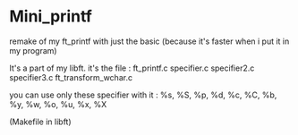 # Mini_printf
remake of my ft_printf with just the basic (because it's faster when i put it in my program) 

It's a part of my libft. it's the file :
ft_printf.c
specifier.c
specifier2.c
specifier3.c
ft_transform_wchar.c

you can use only these specifier with it :
%s, %S, %p, %d, %c, %C, %b, %y, %w, %o, %u, %x, %X

(Makefile in libft)

